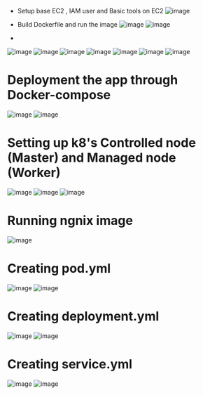* Setup base EC2 , IAM user and Basic tools on EC2
![image](https://github.com/user-attachments/assets/020d6d19-06df-46fd-8d31-ea110dd1ea7e)

* Build Dockerfile and run the image
![image](https://github.com/user-attachments/assets/bcfd2022-6ed3-46eb-9af2-48da1848462c)
![image](https://github.com/user-attachments/assets/407c81ed-b573-48e4-a310-d358cc9fe92e)
* 
![image](https://github.com/user-attachments/assets/094fa8b4-4a19-480e-880e-2cf6e6d7b953)
![image](https://github.com/user-attachments/assets/304a3c2b-c42c-4eb8-8e0f-9d7f27a37347)
![image](https://github.com/user-attachments/assets/0a6f9d7a-4e78-4783-aff5-658ce591040d)
![image](https://github.com/user-attachments/assets/18255ccf-5902-43ce-a3aa-6d7f548cba51)
![image](https://github.com/user-attachments/assets/1279a024-cbd1-4bdd-84f9-bcf248698789)
![image](https://github.com/user-attachments/assets/cb48978c-f642-4846-be4b-e34fc2b1835e)
![image](https://github.com/user-attachments/assets/7b6330be-aa94-473f-99a6-bdd9a020933c)


# Deployment the app through Docker-compose
![image](https://github.com/user-attachments/assets/8ef0d8d0-40e5-4ecd-8858-15292ed0b572)
![image](https://github.com/user-attachments/assets/4f76cd6f-2aff-430e-8d0d-ea72879b6de8)

# Setting up k8's Controlled node (Master) and Managed node (Worker)
![image](https://github.com/user-attachments/assets/95df08f9-2036-499e-bf68-5902caf37c82)
![image](https://github.com/user-attachments/assets/a13f5b78-ecd6-4bc2-ba51-e4f1ba896739)
![image](https://github.com/user-attachments/assets/77ec9d20-e8b9-4523-96b7-a3c5ca9d7e23)

# Running ngnix image
![image](https://github.com/user-attachments/assets/a9b557a4-0ee5-4e9f-a6c2-e2f2591986fc)

# Creating pod.yml
![image](https://github.com/user-attachments/assets/25822cda-2452-4e0f-ad33-9dda6b1f35ff)
![image](https://github.com/user-attachments/assets/c5236366-6c2f-4578-b87c-4ca73c0d2988)

# Creating deployment.yml
![image](https://github.com/user-attachments/assets/02fdfbb2-e521-4b39-b2e2-af548732e9d5)
![image](https://github.com/user-attachments/assets/b271f65e-cca5-4a64-a08f-0ae79aa85544)

# Creating service.yml
![image](https://github.com/user-attachments/assets/9a966305-b8e9-433d-b5bd-98e6d0b1abd4)
![image](https://github.com/user-attachments/assets/ee4fd199-439b-4c90-91eb-be23b9a21ffb)










